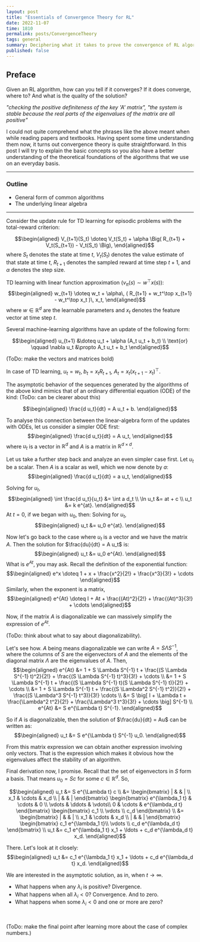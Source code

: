 ```yaml
---
layout: post
title: "Essentials of Convergence Theory for RL"
date: 2022-11-07
time: 1810
permalink: posts/ConvergenceTheory
tags: general
summary: Deciphering what it takes to prove the convergence of RL algorithms
published: false
---
```


## Preface

Given an RL algorithm, how can you tell if it converges? If it does converge, where to? And what is the quality of the solution?

_"checking the positive definiteness of the key 'A' matrix", "the system is stable because the real parts of the eigenvalues of the matrix are all positive"_

I could not quite comprehend what the phrases like the above meant when while reading papers and textbooks.
Having spent some time understanding them now, it turns out convergence theory is quite straightforward.
In this post I will try to explain the basic concepts so you also have a better understanding of the theoretical foundations of the algorithms that we use on an everyday basis.

---

### Outline

- General form of common algorithms
- The underlying linear algebra

---

Consider the update rule for TD learning for episodic problems with the total-reward criterion:

$$\begin{aligned}
  V_{t+1}(S_t) \doteq V_t(S_t) + \alpha \Big( R_{t+1} + V_t(S_{t+1}) - V_t(S_t) \Big),
\end{aligned}$$
where $S_t$ denotes the state at time $t$, $V_t(S_t)$ denotes the value estimate of that state at time $t$, $R_{t+1}$ denotes the sampled reward at time step $t+1$, and $\alpha$ denotes the step size.

TD learning with linear function approximation ($v_\pi(s) \sim w^\top x(s)$):
$$\begin{aligned}
  w_{t+1} \doteq w_t + \alpha\, ( R_{t+1} + w_t^\top x_{t+1} - w_t^\top x_t )\, x_t,
\end{aligned}$$
where $w \in \mathbb{R}^d$ are the learnable parameters and $x_t$ denotes the feature vector at time step $t$.

Several machine-learning algorithms have an update of the following form:

$$\begin{aligned}
	u_{t+1} &\doteq u_t + \alpha (A_t u_t + b_t) \\
  \text{or} \qquad \nabla u_t &\propto A_t u_t + b_t
\end{aligned}$$

(ToDo: make the vectors and matrices bold)

In case of TD learning, $u_{t} = w_t$, $b_t = x_t R_{t+1}$, $A_t = x_t (x_{t+1} - x_t)^\top$.

The asymptotic behavior of the sequences generated by the algorithms of the above kind mimics that of an ordinary differential equation (ODE) of the kind: (ToDo: can be clearer about this)

$$\begin{aligned}
	\frac{d u_t}{dt} = A u_t + b.
\end{aligned}$$

To analyse this connection between the linear-algebra form of the updates with ODEs, let us consider a simpler ODE first:
$$\begin{aligned}
	\frac{d u_t}{dt} = A u_t,
\end{aligned}$$
where $u_t$ is a vector in $\mathbb{R}^d$ and $A$ is a matrix in $\mathbb{R}^{d\times d}$.

Let us take a further step back and analyze an even simpler case first.
Let $u_t$ be a scalar. Then $A$ is a scalar as well, which we now denote by $a$:
$$\begin{aligned}
	\frac{d u_t}{dt} = a u_t,
\end{aligned}$$

Solving for $u_t$,
$$\begin{aligned}
	\int \frac{d u_t}{u_t} &= \int a d_t \\
  \ln u_t &= at + c \\
  u_t &= k e^{at}.
\end{aligned}$$
At $t=0$, if we began with $u_0$, then:
Solving for $u_t$,
$$\begin{aligned}
  u_t &= u_0 e^{at}.
\end{aligned}$$

<!-- So $\frac{d u_t}{dt} = a u_t$ has a solution $u_t = C e^{at}$.
We can compute the scalar $C$ from the initial conditions (at $t=0$): $u_0 = C$. -->

<!-- Instead of solving for $u_t$, we will verify a potential solution of $u_t$.$^1$  -->

Now let's go back to the case where $u_t$ is a vector and we have the matrix $A$. Then the solution for $\frac{du}{dt} = A u_t$ is:
$$\begin{aligned}
  u_t &= u_0 e^{At}.
\end{aligned}$$
What is $e^{At}$, you may ask. Recall the definition of the exponential function:
$$\begin{aligned}
  e^x \doteq 1 + x + \frac{x^2}{2!} + \frac{x^3}{3!} + \cdots
\end{aligned}$$
Similarly, when the exponent is a matrix,
$$\begin{aligned}
  e^{At} \doteq I + At + \frac{(At)^2}{2!} + \frac{(At)^3}{3!} + \cdots
\end{aligned}$$

Now, if the matrix $A$ is diagonalizable we can massively simplify the expression of $e^{At}$.

(ToDo: think about what to say about diagonalizability).

Let's see how. $A$ being means diagonalizable we can write $A = S \Lambda S^{-1}$, where the columns of $S$ are the eigenvectors of $A$ and the elements of the diagonal matrix $\Lambda$ are the eigenvalues of $A$.
Then,
$$\begin{aligned}
  e^{At} &= 1 + S \Lambda S^{-1} t + \frac{(S \Lambda S^{-1} t)^2}{2!} + \frac{(S \Lambda S^{-1} t)^3}{3!} + \cdots \\
  &= 1 + S \Lambda S^{-1} t + \frac{(S \Lambda S^{-1} t)(S \Lambda S^{-1} t)}{2!} + \cdots \\
  &= 1 + S \Lambda S^{-1} t + \frac{(S \Lambda^2 S^{-1} t^2)}{2!} + \frac{(S \Lambda^3 S^{-1} t^3)}{3!} \cdots \\
  &= S \big[ I + \Lambda t + \frac{\Lambda^2 t^2}{2!} + \frac{\Lambda^3 t^3}{3!} + \cdots \big] S^{-1} \\
  e^{At} &= S e^{\Lambda t} S^{-1}.
\end{aligned}$$

So if $A$ is diagonalizable, then the solution of $\frac{du}{dt} = Au$ can be written as:
$$\begin{aligned}
  u_t &= S e^{\Lambda t} S^{-1} u_0.
\end{aligned}$$

From this matrix expression we can obtain another expression involving only vectors.
That is the expression which makes it obvious how the eigenvalues affect the stability of an algorithm.

Final derivation now, I promise.
Recall that the set of eigenvectors in $S$ form a basis.
That means $u_0 = Sc$ for some $c \in \mathbb{R}^d$.
So,

$$\begin{aligned}
  u_t &= S e^{\Lambda t} c \\
  &= \begin{bmatrix}
      | &  & | \\
      x_1 & \cdots & x_d \\
      | &  & |
      \end{bmatrix} \begin{bmatrix}
      e^{\lambda_1 t} & \cdots & 0 \\
      \vdots & \ddots & \vdots\\
      0 & \cdots & e^{\lambda_d t}
      \end{bmatrix} \begin{bmatrix}
      c_1 \\
      \vdots \\
      c_d
    \end{bmatrix} \\
  &= \begin{bmatrix}
      | &  & | \\
      x_1 & \cdots & x_d \\
      | &  & |
      \end{bmatrix} \begin{bmatrix}
      c_1 e^{\lambda_1 t}\\
      \vdots \\
      c_d e^{\lambda_d t}
    \end{bmatrix} \\
  u_t &= c_1 e^{\lambda_1 t} x_1 + \ldots + c_d e^{\lambda_d t} x_d.
\end{aligned}$$

There.
Let's look at it closely:
$$\begin{aligned}
  u_t &= c_1 e^{\lambda_1 t} x_1 + \ldots + c_d e^{\lambda_d t} x_d.
\end{aligned}$$

We are interested in the asymptotic solution, as in, when $t\to \infty$.
- What happens when any $\lambda_i$ is positive? Divergence.
- What happens when all $\lambda_i < 0$? Convergence. And to zero.
- What happens when some $\lambda_i < 0$ and one or more are zero?
<br>

(ToDo: make the final point after learning more about the case of complex numbers.)

<!-- <sub>
1: Recall that P=NP if finding a solution was as hard as verifying one! But we digress :) -->

